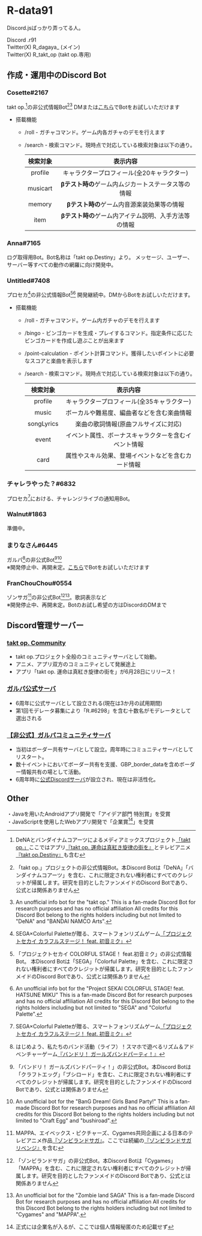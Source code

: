 # R-data91

Discord.jsばっかり弄ってる人。  

Discord .r91  
Twitter(X) R_dagaya_ (メイン)  
Twitter(X) R_takt_op (takt op.専用)  

## 作成・運用中のDiscord Bot

### Cosette#2167
takt op.[^4]の非公式情報Bot[^5][^6]
DMまたは[こちら](https://discord.com/invite/cnhpvB8VHF)でBotをお試しいただけます

* 搭載機能

  * /roll - ガチャコマンド。ゲーム内各ガチャのデモを行えます
  * /search - 検索コマンド。現時点で対応している検索対象は以下の通り。  
  
      |  検索対象  |  表示内容  |
      | :----: | :----: |
      |  profile  |  キャラクタープロフィール(全20キャラクター)  |
      |  musicart  |  **βテスト時の**ゲーム内ムジカートステータス等の情報  |
      |  memory |  **βテスト時の**ゲーム内音源楽装効果等の情報  |
      |  item  |  **βテスト時の**ゲーム内アイテム説明、入手方法等の情報  |

### Anna#7165
ログ取得用Bot。Bot名称は「takt op.Destiny」より。
メッセージ、ユーザー、サーバー等すべての動作の網羅に向け開発中。

### Untitled#7408  
プロセカ[^1]の非公式情報Bot[^2][^3] 開発継続中。DMからBotをお試しいただけます。  

* 搭載機能

  * /roll - ガチャコマンド。ゲーム内ガチャのデモを行えます
  * /bingo - ビンゴカードを生成・プレイするコマンド。指定条件に応じたビンゴカードを作成し遊ぶことが出来ます
  * /point-calculation - ポイント計算コマンド。獲得したいポイントに必要なスコアと楽曲を表示します
  * /search - 検索コマンド。現時点で対応している検索対象は以下の通り。  
  
      |  検索対象  |  表示内容  |
      | :----: | :----: |
      |  profile  |  キャラクタープロフィール(全35キャラクター)  |
      |  music  |  ボーカルや難易度、編曲者などを含む楽曲情報  |
      |  songLyrics |  楽曲の歌詞情報(原曲フルサイズに対応)  |
      |  event  |  イベント属性、ボーナスキャラクターを含むイベント情報  |
      |  card  |  属性やスキル効果、登場イベントなどを含むカード情報  |

### チャレラやった？#6832
プロセカ[^1]における、チャレンジライブの通知用Bot。

### Walnut#1863
準備中。

### まりなさん#6445  
ガルパ[^7]の非公式Bot[^8][^9]  
※開発停止中、再開未定。[こちら](https://discord.gg/BDPvWzqC9f)でBotをお試しいただけます  

### FranChouChou#0554  
ゾンサガ[^10]の非公式Bot[^11][^12]。歌詞表示など  
※開発停止中、再開未定。Botのお試し希望の方はDiscordのDMまで  

## Discord管理サーバー

### [takt op. Community](https://discord.com/invite/cnhpvB8VHF)
* takt op.プロジェクト全般のコミュニティサーバとして始動。
* アニメ、アプリ双方のコミュニティとして発展途上
* アプリ「takt op. 運命は真紅き旋律の街を」が6月28日にリリース！

### [ガルパ公式サーバ](https://discord.com/invite/bang-dream-gbp)
* 6周年に公式サーバとして設立される(現在は3か月の試用期間)
* 第1回モデレータ募集により「Ꮢ.#6298」を含む十数名がモデレータとして選出される

### [【非公式】ガルパコミュニティサーバ](https://discord.gg/BDPvWzqC9f)
* 当初はボーダー共有サーバとして設立。周年時にコミュニティサーバとしてリスタート。
* 数十イベントにおいてボーダー共有を支援、GBP_border_dataを含めボーダー情報共有の場として活動。
* 6周年時に[公式Discordサーバ](https://discord.com/invite/bang-dream-gbp)が設立され、現在は非活性化。

## Other

・Javaを用いたAndroidアプリ開発で「アイデア部門 特別賞」を受賞  
・JavaScriptを使用したWebアプリ開発で「企業賞[^13]」を受賞

[^1]: SEGA×Colorful Paletteが贈る、スマートフォンリズムゲーム[「プロジェクトセカイ カラフルステージ！ feat. 初音ミク」](https://pjsekai.sega.jp/)
[^2]: 「プロジェクトセカイ COLORFUL STAGE！ feat.初音ミク」の非公式情報Bot。 本Discord Botは「SEGA」「Colorful Palette」を含む、これに限定されない権利者にすべてのクレジットが帰属します。研究を目的としたファンメイドのDiscord Botであり、公式とは関係ありません
[^3]: An unofficial info bot for the "Project SEKAI COLORFUL STAGE! feat. HATSUNE MIKU" This is a fan-made Discord Bot for research purposes and has no official affiliation All credits for this Discord Bot belong to the rights holders including but not limited to "SEGA" and "Colorful Palette".
[^4]: DeNAとバンダイナムコアーツによるメディアミックスプロジェクト[「takt op.」](https://takt-op.jp/)ここではアプリ[『takt op. 運命は真紅き旋律の街を』](https://game.takt-op.jp/)とテレビアニメ[『takt op.Destiny』](https://anime.takt-op.jp/)も含む
[^5]: 「takt op.」プロジェクトの非公式情報Bot。本Discord Botは「DeNA」「バンダイナムコアーツ」を含む、これに限定されない権利者にすべてのクレジットが帰属します。研究を目的としたファンメイドのDiscord Botであり、公式とは関係ありません
[^6]: An unofficial info bot for the "takt op." This is a fan-made Discord Bot for research purposes and has no official affiliation All credits for this Discord Bot belong to the rights holders including but not limited to "DeNA" and "BANDAI NAMCO Arts".
[^7]: はじめよう、私たちのバンド活動（ライフ）！スマホで遊べるリズム＆アドベンチャーゲーム[『バンドリ！ ガールズバンドパーティ！』](https://bang-dream.bushimo.jp/)
[^8]: 「バンドリ！ ガールズバンドパーティ！」の非公式Bot。本Discord Botは「クラフトエッグ」「ブシロード」を含む、これに限定されない権利者にすべてのクレジットが帰属します。研究を目的としたファンメイドのDiscord Botであり、公式とは関係ありません
[^9]: An unofficial bot for the "BanG Dream! Girls Band Party!" This is a fan-made Discord Bot for research purposes and has no official affiliation All credits for this Discord Bot belong to the rights holders including but not limited to "Craft Egg" and "bushiroad".
[^10]: MAPPA、エイベックス・ピクチャーズ、Cygames共同企画による日本のテレビアニメ作品[『ゾンビランドサガ』](https://zombielandsaga.com/1st/)。ここでは続編の[『ゾンビランドサガ リベンジ』](https://zombielandsaga.com/)を含む
[^11]: 「ゾンビランドサガ」の非公式Bot。本Discord Botは「Cygames」「MAPPA」を含む、これに限定されない権利者にすべてのクレジットが帰属します。研究を目的としたファンメイドのDiscord Botであり、公式とは関係ありません
[^12]: An unofficial bot for the "Zombie land SAGA" This is a fan-made Discord Bot for research purposes and has no official affiliation All credits for this Discord Bot belong to the rights holders including but not limited to "Cygames" and "MAPPA".
[^13]: 正式には企業名が入るが、ここでは個人情報秘匿のため記載せず
